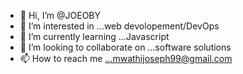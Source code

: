 - 👋 Hi, I’m @JOEOBY
- 👀 I’m interested in ...web devolopement/DevOps
- 🌱 I’m currently learning ...Javascript
- 💞️ I’m looking to collaborate on ...software solutions
- 📫 How to reach me ...mwathijoseph99@gmail.com

<!---
JOEOBY/JOEOBY is a ✨ special ✨ repository because its `README.md` (this file) appears on your GitHub profile.
You can click the Preview link to take a look at your changes.
--->
